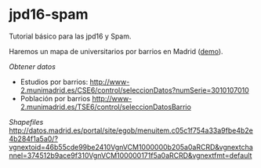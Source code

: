 # jpd16-spam
Tutorial básico para las jpd16 y Spam.

Haremos un mapa de universitarios por barrios en Madrid ([demo](http://bl.ocks.org/martgnz/78f636dd308ad043ba8f7065afaa2e0e)).

*Obtener datos*
- Estudios por barrios: http://www-2.munimadrid.es/CSE6/control/seleccionDatos?numSerie=3010107010
- Población por barrios
http://www-2.munimadrid.es/TSE6/control/seleccionDatosBarrio

*Shapefiles*
http://datos.madrid.es/portal/site/egob/menuitem.c05c1f754a33a9fbe4b2e4b284f1a5a0/?vgnextoid=46b55cde99be2410VgnVCM1000000b205a0aRCRD&vgnextchannel=374512b9ace9f310VgnVCM100000171f5a0aRCRD&vgnextfmt=default